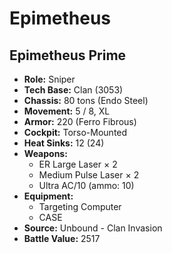 # Epimetheus
## Epimetheus Prime
- **Role:** Sniper
- **Tech Base:** Clan (3053)
- **Chassis:** 80 tons (Endo Steel)
- **Movement:** 5 / 8, XL
- **Armor:** 220 (Ferro Fibrous)
- **Cockpit:** Torso-Mounted
- **Heat Sinks:** 12 (24)
- **Weapons:**
  - ER Large Laser × 2
  - Medium Pulse Laser × 2
  - Ultra AC/10 (ammo: 10)
- **Equipment:**
  - Targeting Computer
  - CASE
- **Source:** Unbound - Clan Invasion
- **Battle Value:** 2517

